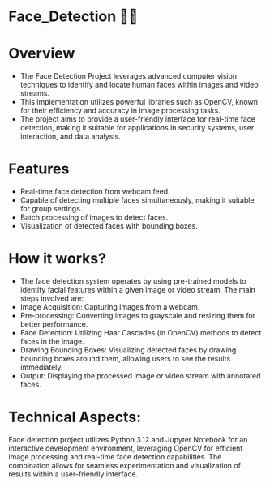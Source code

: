 # Face_Detection 🧒👩

# Overview
* The Face Detection Project leverages advanced computer vision techniques to identify and locate human faces within images and video streams.
* This implementation utilizes powerful libraries such as OpenCV, known for their efficiency and accuracy in image processing tasks.
* The project aims to provide a user-friendly interface for real-time face detection, making it suitable for applications in security systems, user interaction, and data analysis.

# Features
* Real-time face detection from webcam feed. 
* Capable of detecting multiple faces simultaneously, making it suitable for group settings.
* Batch processing of images to detect faces.
* Visualization of detected faces with bounding boxes.

# How it works?
* The face detection system operates by using pre-trained models to identify facial features within a given image or video stream. The main steps involved are:
* Image Acquisition: Capturing images from a webcam.
* Pre-processing: Converting images to grayscale and resizing them for better performance.
* Face Detection: Utilizing Haar Cascades (in OpenCV) methods to detect faces in the image.
* Drawing Bounding Boxes: Visualizing detected faces by drawing bounding boxes around them, allowing users to see the results immediately.
* Output: Displaying the processed image or video stream with annotated faces.

# Technical Aspects:
Face detection project utilizes Python 3.12 and Jupyter Notebook for an interactive development environment, leveraging OpenCV for efficient image processing and real-time face detection capabilities. The combination allows for seamless experimentation and visualization of results within a user-friendly interface.







